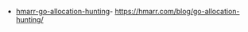 * [hmarr-go-allocation-hunting](hmarr-go-allocation-hunting)- https://hmarr.com/blog/go-allocation-hunting/

